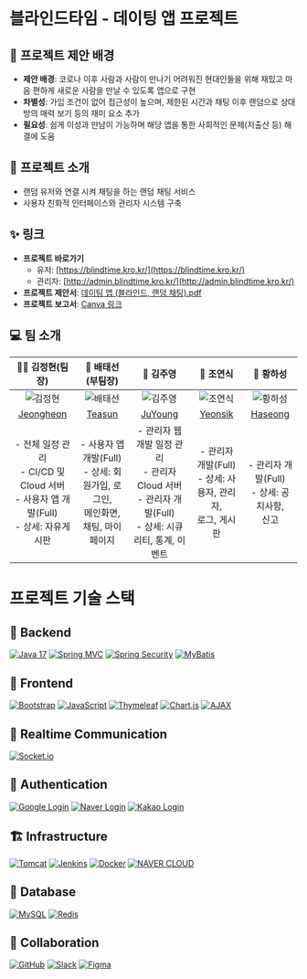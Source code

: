 # 블라인드타임 - 데이팅 앱 프로젝트

## 📢 프로젝트 제안 배경
- **제안 배경**: 코로나 이후 사람과 사람이 만나기 어려워진 현대인들을 위해 재밌고 마음 편하게 새로운 사람을 만날 수 있도록 앱으로 구현
- **차별성**: 가입 조건이 없어 접근성이 높으며, 제한된 시간과 채팅 이후 랜덤으로 상대방의 매력 보기 등의 재미 요소 추가
- **필요성**: 쉽게 이성과 만남이 가능하며 해당 앱을 통한 사회적인 문제(저출산 등) 해결에 도움

## 📌 프로젝트 소개
- 랜덤 유저와 연결 시켜 채팅을 하는 랜덤 채팅 서비스
- 사용자 친화적 인터페이스와 관리자 시스템 구축

## ✨ 링크
- **프로젝트 바로가기**
  - 유저: [https://blindtime.kro.kr/](https://blindtime.kro.kr/)
  - 관리자: [http://admin.blindtime.kro.kr/](http://admin.blindtime.kro.kr/)
- **프로젝트 제안서**: [데이팅 앱 (블라인드, 랜덤 채팅).pdf](https://github.com/user-attachments/files/19158560/default.pdf)
- **프로젝트 보고서**: [Canva 링크](https://www.canva.com/design/DAGhTqV58Ps/0lGyzc8-rDttqzwHqTN8mw/edit)

## 💻 팀 소개

| 🐻‍❄️ 김정현(팀장) | 🦝 배태선(부팀장) | 🐔 김주영 | 🦅 조연식 | 🐻 황하성 |
|:---:|:---:|:---:|:---:|:---:|
| ![김정현](https://github.com/identicons/jasonlong.png) | ![배태선](https://github.com/identicons/jasonlong.png) | ![김주영](https://github.com/identicons/jasonlong.png) | ![조연식](https://github.com/identicons/jasonlong.png) | ![황하성](https://github.com/identicons/jasonlong.png) |
| [Jeongheon](https://github.com/kjh1125) | [Teasun](https://github.com/C4T4767) | [JuYoung](https://github.com/JUYOUNG34) | [Yeonsik](https://github.com/dustlr7193) | [Haseong](https://github.com/HwangHaseong) |
| - 전체 일정 관리<br>- CI/CD 및 Cloud 서버<br>- 사용자 앱 개발(Full)<br>- 상세: 자유게시판 | - 사용자 앱 개발(Full)<br>- 상세: 회원가입, 로그인,<br>메인화면, 채팅, 마이페이지 | - 관리자 웹 개발 일정 관리<br>- 관리자 Cloud 서버<br>- 관리자 개발(Full)<br>- 상세: 시큐리티, 통계, 이벤트 | - 관리자 개발(Full)<br>- 상세: 사용자, 관리자,<br>로그, 게시판 | - 관리자 개발(Full)<br>- 상세: 공지사항,<br>신고 |

# 프로젝트 기술 스택

## 🔧 Backend
[![Java 17](https://img.shields.io/badge/Java_17-007396?style=flat-square&logo=java&logoColor=white)](#)
[![Spring MVC](https://img.shields.io/badge/Spring_MVC-6DB33F?style=flat-square&logo=spring&logoColor=white)](#)
[![Spring Security](https://img.shields.io/badge/Spring_Security-6DB33F?style=flat-square&logo=springsecurity&logoColor=white)](#)
[![MyBatis](https://img.shields.io/badge/MyBatis-000000?style=flat-square&logo=mybatis&logoColor=white)](#)

## 🎨 Frontend
[![Bootstrap](https://img.shields.io/badge/Bootstrap-7952B3?style=flat-square&logo=bootstrap&logoColor=white)](#)
[![JavaScript](https://img.shields.io/badge/JavaScript-F7DF1E?style=flat-square&logo=javascript&logoColor=black)](#)
[![Thymeleaf](https://img.shields.io/badge/Thymeleaf-005F0F?style=flat-square&logo=thymeleaf&logoColor=white)](#)
[![Chart.js](https://img.shields.io/badge/Chart.js-FF6384?style=flat-square&logo=chart.js&logoColor=white)](#)
[![AJAX](https://img.shields.io/badge/AJAX-0769AD?style=flat-square&logo=jquery&logoColor=white)](#)

## 💬 Realtime Communication
[![Socket.io](https://img.shields.io/badge/Socket.io-010101?style=flat-square&logo=socket.io&logoColor=white)](#)

## 🔐 Authentication
[![Google Login](https://img.shields.io/badge/Google_OAuth-4285F4?style=flat-square&logo=google&logoColor=white)](#)
[![Naver Login](https://img.shields.io/badge/Naver_OAuth-03C75A?style=flat-square&logo=naver&logoColor=white)](#)
[![Kakao Login](https://img.shields.io/badge/Kakao_OAuth-FFCD00?style=flat-square&logo=kakao&logoColor=black)](#)

## 🏗️ Infrastructure
[![Tomcat](https://img.shields.io/badge/Tomcat-F8DC75?style=flat-square&logo=apachetomcat&logoColor=black)](#)
[![Jenkins](https://img.shields.io/badge/Jenkins-D24939?style=flat-square&logo=jenkins&logoColor=white)](#)
[![Docker](https://img.shields.io/badge/Docker-2496ED?style=flat-square&logo=docker&logoColor=white)](#)
[![NAVER CLOUD](https://img.shields.io/badge/NAVER_CLOUD-03C75A?style=flat-square&logo=naver&logoColor=white)](#)

## 💾 Database
[![MySQL](https://img.shields.io/badge/MySQL-4479A1?style=flat-square&logo=mysql&logoColor=white)](#)
[![Redis](https://img.shields.io/badge/Redis-DC382D?style=flat-square&logo=redis&logoColor=white)](#)

## 👥 Collaboration
[![GitHub](https://img.shields.io/badge/GitHub-181717?style=flat-square&logo=github&logoColor=white)](#)
[![Slack](https://img.shields.io/badge/Slack-4A154B?style=flat-square&logo=slack&logoColor=white)](#)
[![Figma](https://img.shields.io/badge/Figma-F24E1E?style=flat-square&logo=figma&logoColor=white)](#)
